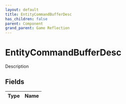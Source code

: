 ```yaml
---
layout: default
title: EntityCommandBufferDesc
has_children: false
parent: Component
grand_parent: Game Reflection
---
```

# EntityCommandBufferDesc
Description 

## Fields

| Type | Name |
|:----------|:--------------|


